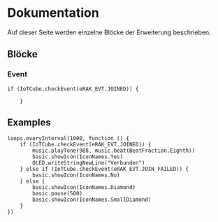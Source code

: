 # Dokumentation

Auf dieser Seite werden einzelne Blöcke der Erweiterung beschrieben.

## Blöcke
### Event
```blocks
if (IoTCube.checkEvent(eRAK_EVT.JOINED)) {

    }
```

## Examples
```blocks
loops.everyInterval(1000, function () {
    if (IoTCube.checkEvent(eRAK_EVT.JOINED)) {
        music.playTone(988, music.beat(BeatFraction.Eighth))
        basic.showIcon(IconNames.Yes)
        OLED.writeStringNewLine("Verbunden")
    } else if (IoTCube.checkEvent(eRAK_EVT.JOIN_FAILED)) {
        basic.showIcon(IconNames.No)
    } else {
        basic.showIcon(IconNames.Diamond)
        basic.pause(500)
        basic.showIcon(IconNames.SmallDiamond)
    }
})
```

